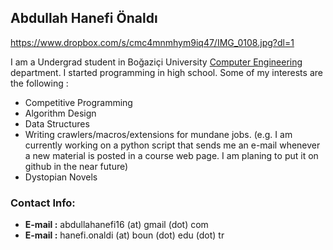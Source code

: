 ## Abdullah Hanefi Önaldı ##

https://www.dropbox.com/s/cmc4mnmhym9iq47/IMG_0108.jpg?dl=1

I am a Undergrad student in Boğaziçi University [Computer Engineering](http://www.cmpe.boun.edu.tr/) department. I started programming in high school. Some of my interests are the following :
  * Competitive Programming
  * Algorithm Design
  * Data Structures
  * Writing crawlers/macros/extensions for mundane jobs. (e.g. I am currently working on a python script that sends me an e-mail whenever a new material is posted in a course web page. I am planing to put it on github in the near future)
  * Dystopian Novels

### Contact Info: ###

  * **E-mail :** abdullahanefi16 (at) gmail (dot) com
  * **E-mail :** hanefi.onaldi (at) boun (dot) edu (dot) tr